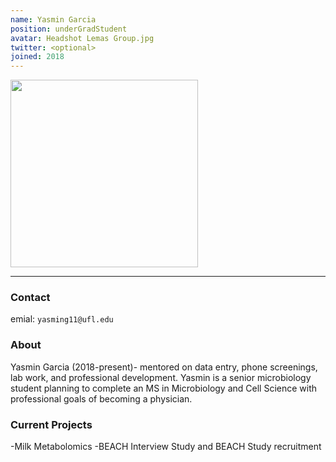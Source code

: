 ```yaml
---
name: Yasmin Garcia
position: underGradStudent
avatar: Headshot Lemas Group.jpg
twitter: <optional>
joined: 2018
---
```


<img width="300" src="{{site.baseurl}}/images/people/{{page.avatar}}" data-action="zoom">

---

### Contact

emial: `yasming11@ufl.edu` <br>

### About

Yasmin Garcia (2018-present)- mentored on data entry, phone screenings, lab work, and professional development. Yasmin is a senior microbiology student planning to complete an MS in Microbiology and Cell Science with professional goals of becoming a physician.

### Current Projects

-Milk Metabolomics
-BEACH Interview Study and BEACH Study recruitment